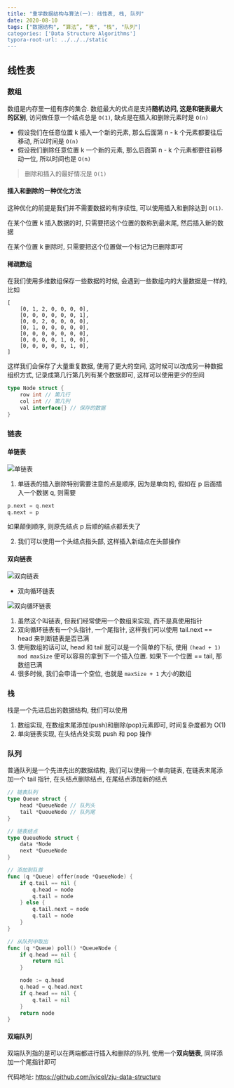 ```yaml
---
title: "重学数据结构与算法(一): 线性表, 栈, 队列"
date: 2020-08-10
tags: ["数据结构", “算法”, “表", "栈", "队列"]
categories: ['Data Structure Algorithms']
typora-root-url: ../../../static
---
```


## 线性表

### 数组

数组是内存里一组有序的集合. 数组最大的优点是支持**随机访问, 这是和链表最大的区别**, 访问做任意一个结点总是 `O(1)`, 缺点是在插入和删除元素时是 `O(n)` 

* 假设我们在任意位置 k 插入一个新的元素, 那么后面第 n - k 个元素都要往后移动, 所以时间是 `O(n)`
* 假设我们删除任意位置 k 一个新的元素, 那么后面第 n - k 个元素都要往前移动一位, 所以时间也是 `O(n)`

> 删除和插入的最好情况是 `O(1)`

#### 插入和删除的一种优化方法

这种优化的前提是我们并不需要数据的有序续性, 可以使用插入和删除达到 `O(1)`. 

在某个位置 k 插入数据的时,  只需要把这个位置的数称到最末尾, 然后插入新的数据

在某个位置 k 删除时, 只需要把这个位置做一个标记为已删除即可

#### 稀疏数组

在我们使用多维数组保存一些数据的时候, 会遇到一些数组内的大量数据是一样的, 比如

```
[
	[0, 1, 2, 0, 0, 0, 0],
	[0, 0, 0, 0, 0, 0, 1],
	[0, 0, 2, 0, 0, 0, 0],
	[0, 1, 0, 0, 0, 0, 0],
	[0, 0, 0, 0, 0, 0, 0],
	[0, 0, 0, 0, 1, 0, 0],
	[0, 0, 0, 0, 0, 1, 0],
]
```

这样我们会保存了大量重复数据, 使用了更大的空间, 这时候可以改成另一种数据组织方式, 记录成第几行第几列有某个数据即可,  这样可以使用更少的空间

```go
type Node struct {
 	row int	// 第几行
    col int // 第几列
    val interface{} // 保存的数据
}
```

### 链表

#### 单链表

![单链表](/images/单链表.png "单链表")

1. 单链表的插入删除特别需要注意的点是顺序, 因为是单向的, 假如在 p 后面插入一个数据 q, 则需要
```go 
p.next = q.next
q.next = p
```
如果颠倒顺序, 则原先结点 p 后顺的结点都丢失了

2. 我们可以使用一个头结点指头部, 这样插入新结点在头部操作

#### 双向链表

![双向链表](/images/双向链表2.png "双向链表")

* 双向循环链表

![双向循环链表](/images/双向循环链表.png "双向循环链表")

1. 虽然这个叫链表, 但我们经常使用一个数组来实现, 而不是真使用指针
2. 双向循环链表有一个头指针, 一个尾指针, 这样我们可以使用 tail.next == head 来判断链表是否已满
3. 使用数组的话可以, head 和 tail 就可以是一个简单的下标, 使用 `(head + 1) mod maxSize`  便可以容易的拿到下一个插入位置. 如果下一个位置 == tail, 那数组已满
4. 很多时候, 我们会申请一个空位, 也就是 `maxSize + 1` 大小的数组

### 栈

栈是一个先进后出的数据结构, 我们可以使用

1. 数组实现, 在数组末尾添加(push)和删除(pop)元素即可, 时间复杂度都为 O(1)
2. 单向链表实现, 在头结点处实现 push 和 pop 操作

### 队列

普通队列是一个先进先出的数据结构, 我们可以使用一个单向链表, 在链表末尾添加一个 tail 指针, 在头结点删除结点, 在尾结点添加新的结点

```go
// 链表队列
type Queue struct {
	head *QueueNode // 队列头
	tail *QueueNode // 队列尾
}

// 链表结点
type QueueNode struct {
	data *Node
	next *QueueNode
}

// 添加到队首
func (q *Queue) offer(node *QueueNode) {
	if q.tail == nil {
		q.head = node
		q.tail = node
	} else {
		q.tail.next = node
		q.tail = node
	}
}

// 从队列中取出
func (q *Queue) poll() *QueueNode {
	if q.head == nil {
		return nil
	}

	node := q.head
	q.head = q.head.next
	if q.head == nil {
		q.tail = nil
	}
	return node
}
```

#### 双端队列

双端队列指的是可以在两端都进行插入和删除的队列, 使用一个**双向链表**, 同样添加一个尾指针即可

代码地址: https://github.com/ivicel/zju-data-structure
